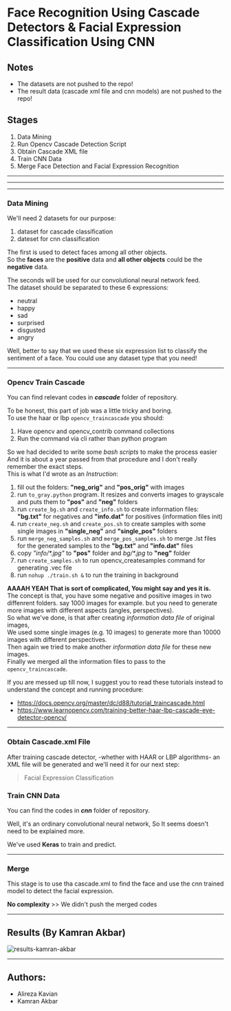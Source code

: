 # Face Recognition Using Cascade Detectors & Facial Expression Classification Using CNN

## Notes

- The datasets are not pushed to the repo!
- The result data (cascade xml file and cnn models) are not pushed to the repo!

## Stages

1. Data Mining
2. Run Opencv Cascade Detection Script
3. Obtain Cascade XML file
4. Train CNN Data
5. Merge Face Detection and Facial Expression Recognition

----
----
----

### Data Mining

We'll need 2 datasets for our purpose:

1. dataset for cascade classification
2. dateset for cnn classification

The first is used to detect faces among all other objects. \
So the **faces** are the **positive** data and **all other objects** could be the **negative** data.

The seconds will be used for our convolutional neural network feed. \
The dataset should be separated to these 6 expressions:

- neutral
- happy
- sad
- surprised
- disgusted
- angry

Well, better to say that we used these six expression list to classify the sentiment of a face.
You could use any dataset type that you need!

----

### Opencv Train Cascade

You can find relevant codes in ***cascade*** folder of repository.

To be honest, this part of job was a little tricky and boring. \
To use the haar or lbp `opencv_traincascade` you should:

1. Have opencv and opencv_contrib command collections
2. Run the command via cli rather than python program

So we had decided to write some *bash scripts* to make the process easier And it is about a year passed from that procedure and I don't really remember the exact steps. \
This is what I'd wrote as an *Instruction*:

1. fill out the folders: **"neg_orig"** and **"pos_orig"** with images
2. run `to_gray.python` program. It resizes and converts images to grayscale and puts them to **"pos"** and **"neg"** folders
3. run `create_bg.sh` and `create_info.sh` to create information files: **"bg.txt"** for negatives and **"info.dat"** for positives (information files init)
4. run `create_neg.sh` and `create_pos.sh` to create samples with some single images in **"single_neg"** and **"single_pos"** folders
5. run `merge_neg_samples.sh` and `merge_pos_samples.sh` to merge .lst files for the generated samples to the **"bg.txt"** and **"info.dat"** files
6. copy *"info/\*.jpg"* to **"pos"** folder and *bg/\*.jpg* to **"neg"** folder
7. run `create_samples.sh` to run opencv_createsamples command for generating .vec file
8. run `nohup ./train.sh &` to run the training in background

**AAAAH YEAH That is sort of complicated, You might say and yes it is.** \
The concept is that, you have some negative and positive images in two diffenrent folders. say 1000 images for example. but you need to generate more images with different aspects (angles, perspectives). \
So what we've done, is that after creating *information data file* of original images, \
We used some single images (e.g. 10 images) to generate more than 10000 images with different perspectives. \
Then again we tried to make another *information data file* for these new images. \
Finally we merged all the information files to pass to the `opencv_traincascade`.

If you are messed up till now, I suggest you to read these tutorials instead to understand the concept and running procedure:

- https://docs.opencv.org/master/dc/d88/tutorial_traincascade.html
- https://www.learnopencv.com/training-better-haar-lbp-cascade-eye-detector-opencv/

----

### Obtain Cascade.xml File

After training cascade detector, -whether with HAAR or LBP algorithms- an XML file will be generated and we'll need it for our next step:

> Facial Expression Classification

### Train CNN Data

You can find the codes in ***cnn*** folder of repository.

Well, it's an ordinary convolutional neural network, So It seems doesn't need to be explained more.

We've used **Keras** to train and predict.

----

### Merge

This stage is to use tha cascade.xml to find the face and use the cnn trained model to detect the facial expression.

**No complexity** >> We didn't push the merged codes

----

## Results (By Kamran Akbar)

![results-kamran-akbar](results-kamran-akbar.gif)

----

## Authors:

- Alireza Kavian
- Kamran Akbar
